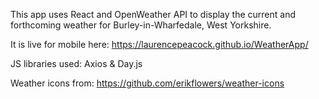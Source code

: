 This app uses React and OpenWeather API to display the current and forthcoming weather for Burley-in-Wharfedale, West Yorkshire.

It is live for mobile here: https://laurencepeacock.github.io/WeatherApp/

JS libraries used: Axios & Day.js

Weather icons from: https://github.com/erikflowers/weather-icons
